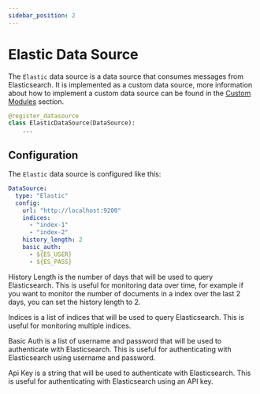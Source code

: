 ```yaml
---
sidebar_position: 2
---
```


# Elastic Data Source

The `Elastic` data source is a data source that consumes messages from Elasticsearch. It is implemented as a custom data source, more information about how to implement a custom data source can be found in the [Custom Modules](/docs/overview/custom_modules) section.

```python
@register_datasource
class ElasticDataSource(DataSource):
    ...
```

## Configuration

The `Elastic` data source is configured like this:

```yaml
DataSource:
  type: "Elastic"
  config:
    url: "http://localhost:9200"
    indices:
      - "index-1"
      - "index-2"
    history_length: 2
    basic_auth:
      - ${ES_USER}
      - ${ES_PASS}
```

History Length is the number of days that will be used to query Elasticsearch. This is useful for monitoring data over time, for example if you want to monitor the number of documents in a index over the last 2 days, you can set the history length to 2.

Indices is a list of indices that will be used to query Elasticsearch. This is useful for monitoring multiple indices.

Basic Auth is a list of username and password that will be used to authenticate with Elasticsearch. This is useful for authenticating with Elasticsearch using username and password.

Api Key is a string that will be used to authenticate with Elasticsearch. This is useful for authenticating with Elasticsearch using an API key.
